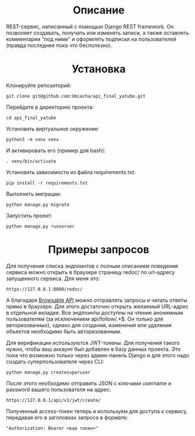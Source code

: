<h1 align="center"><b>Описание</b></h1>
REST-сервис, написанный с помощью Django REST framework. Он позволяет создавать, получать или изменять записи, а также оставлять комментарии "под ними" и оформлять подписки на пользователей (правда последнее пока что бесполезно).
<h1 align="center"><b>Установка</b></h1>
Клонируйте репозиторий:        

```
git clone git@github.com:Umiacha/api_final_yatube.git
```

Перейдите в директорию проекта:        

```
cd api_final_yatube
```

Установить виртуальное окружение:        

```
python3 -m venv venv
```

И активировать его (пример для bash):        

```
. venv/bin/activate
```

Установить зависимости из файла requirements.txt:        

```
pip install -r requirements.txt
```

Выполнить миграции:        

```
python manage.py migrate
```

Запустить проект:        

```
python manage.py runserver
```

<h1 align="center"><b>Примеры запросов</b></h1>
Для получения списка эндпоинтов с полным описанием поведения сервиса можно открыть в браузере страницу redoc/ по url-адресу запущенного сервиса.
Для меня это:        

```
https://127.0.0.1:8000/redoc/
```
А благодаря <a href="https://www.django-rest-framework.org/topics/browsable-api/">Browsable API</a> можно отправлять запросы и читать ответы прямо в браузере. Для этого достаточно открыть желаемый URL-адрес в отдельной вкладке.
Все эндпоинты доступны на чтение анонимным пользователям (за исключением api/follow/.*$. Он только для авторизованных), однако для создания, изменения или удаления объектов необходимо быть авторизованным.
<p>Для верификации используются JWT-токены. Для получения такого нужно, чтобы ваш аккаунт был добавлен в базу данных проекта. Это пока что возможно только через админ-панель Django и для этого надо создать суперпользователя через CLI:</p>        

```
python manage.py createsuperuser
```

<p>После этого необходимо отправить JSON с ключами username и password вашего пользователя на адрес:</p>        

```
https://127.0.0.1/api/v1/jwt/create/
```

<p>Полученный access-токен теперь и используем для доступа к сервису, передавая его в заголовках запроса в формате:</p>        

```
"Authorization: Bearer <ваш токен>"
```
